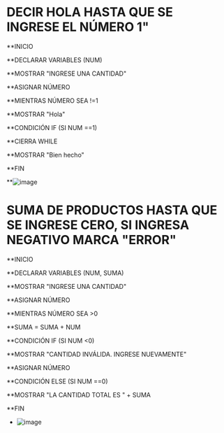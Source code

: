 # DECIR HOLA HASTA QUE SE INGRESE EL NÚMERO 1"
**INICIO

**DECLARAR VARIABLES (NUM)

**MOSTRAR "INGRESE UNA CANTIDAD"

**ASIGNAR NÚMERO

**MIENTRAS NÚMERO SEA !=1

**MOSTRAR "Hola"

**CONDICIÓN IF (SI NUM ==1)

**CIERRA WHILE

**MOSTRAR "Bien hecho"

**FIN


**![image](https://user-images.githubusercontent.com/99224635/165371659-737dd34c-79ff-44d1-900d-9cf87be4c1fc.png)



# SUMA DE PRODUCTOS HASTA QUE SE INGRESE CERO, SI INGRESA NEGATIVO MARCA "ERROR"

**INICIO

**DECLARAR VARIABLES (NUM, SUMA)

**MOSTRAR "INGRESE UNA CANTIDAD"

**ASIGNAR NÚMERO

**MIENTRAS NÚMERO SEA >0

**SUMA = SUMA + NUM

**CONDICIÓN IF (SI NUM <0)

**MOSTRAR "CANTIDAD INVÁLIDA. INGRESE NUEVAMENTE"

**ASIGNAR NÚMERO

**CONDICIÓN ELSE (SI NUM ==0)

**MOSTRAR "LA CANTIDAD TOTAL ES " + SUMA

**FIN


* ![image](https://user-images.githubusercontent.com/99224635/165429935-b1fdbddd-c45c-4a3d-83f3-121016dcfc56.png)




